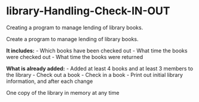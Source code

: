 # library-Handling-Check-IN-OUT
Creating a program to manage lending of library books.

 Create a program to manage lending of library books.
 
 **It includes:**
    - Which books have been checked out
    - What time the books were checked out
    - What time the books were returned
 
 **What is already added:**
    - Added at least 4 books and at least 3 members to the library
    - Check out a book
    - Check in a book
    - Print out initial library information, and after each change


One copy of the library in memory at any time
